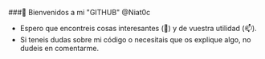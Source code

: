 ###👋 Bienvenidos a mi "GITHUB" @Niat0c

- Espero que encontreis cosas interesantes (👀) y de vuestra utilidad (📫).
- Si teneis dudas sobre mi código o necesitais que os explique algo, no dudeis en comentarme.

<!---
Niat0c/Niat0c is a ✨ special ✨ repository because its `README.md` (this file) appears on your GitHub profile.
You can click the Preview link to take a look at your changes.
--->

